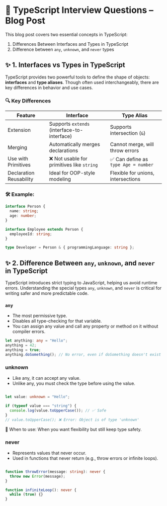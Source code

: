 # 📘 TypeScript Interview Questions – Blog Post

This blog post covers two essential concepts in TypeScript:

1. Differences Between Interfaces and Types in TypeScript
2. Difference between `any`, `unknown`, and `never` types  



## ✨ 1. Interfaces vs Types in TypeScript

TypeScript provides two powerful tools to define the shape of objects: **interfaces** and **type aliases**. Though often used interchangeably, there are key differences in behavior and use cases.

### 🔍 Key Differences

| Feature                    | Interface                             | Type Alias                          |
|---------------------------|----------------------------------------|-------------------------------------|
| Extension                 | Supports `extends` (interface-to-interface) | Supports intersection (`&`)         |
| Merging                  | Automatically merges declarations       | Cannot merge, will throw errors     |
| Use with Primitives       | ❌ Not usable for primitives like `string` | ✅ Can define as `type Age = number`|
| Declaration Reusability   | Ideal for OOP-style modeling            | Flexible for unions, intersections  |

### 🛠 Example:

```ts
interface Person {
  name: string;
  age: number;
}

interface Employee extends Person {
  employeeId: string;
}

type Developer = Person & { programmingLanguage: string };
```


## ✨ 2. Difference Between `any`, `unknown`, and `never` in TypeScript

TypeScript introduces strict typing to JavaScript, helping us avoid runtime errors. Understanding the special types `any`, `unknown`, and `never` is critical for writing safer and more predictable code.

### `any`
- The most permissive type.
- Disables all type-checking for that variable.
- You can assign any value and call any property or method on it without compiler errors.

```ts
let anything: any = "Hello";
anything = 42;
anything = true;
anything.doSomething(); // No error, even if doSomething doesn't exist
```

### unknown
- Like any, it can accept any value.
- Unlike any, you must check the type before using the value.

```ts

let value: unknown = "Hello";

if (typeof value === "string") {
  console.log(value.toUpperCase()); // ✅ Safe
}
// value.toUpperCase(); ❌ Error: Object is of type 'unknown'
```

🔸 When to use: When you want flexibility but still keep type safety.



### never
- Represents values that never occur.
- Used in functions that never return (e.g., throw errors or infinite loops).

```ts

function throwError(message: string): never {
  throw new Error(message);
}

function infiniteLoop(): never {
  while (true) {}
}
```
